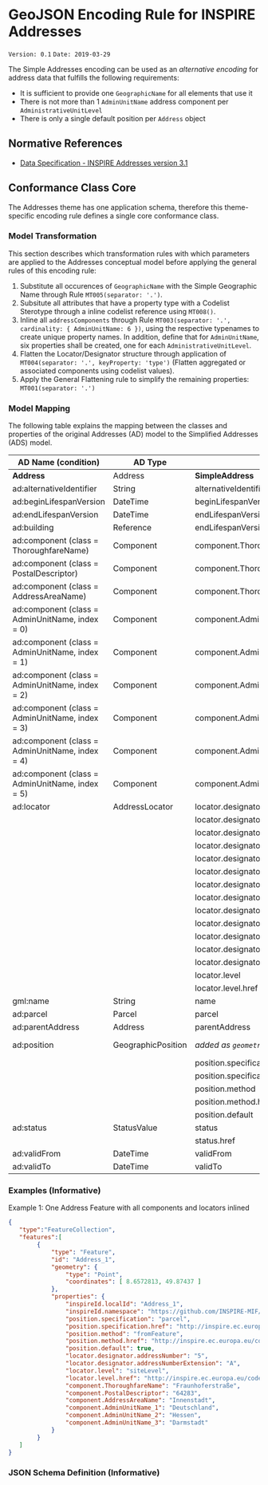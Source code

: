 # GeoJSON Encoding Rule for INSPIRE Addresses

`Version: 0.1`
`Date: 2019-03-29`

The Simple Addresses encoding can be used as an *alternative encoding* for address data that fulfills the following requirements:

* It is sufficient to provide one `GeographicName` for all elements that use it 
* There is not more than 1 `AdminUnitName` address component per `AdministrativeUnitLevel`
* There is only a single default position per `Address` object

## Normative References

* [Data Specification - INSPIRE Addresses version 3.1](https://inspire.ec.europa.eu/Themes/79/2892)

## Conformance Class Core

The Addresses theme has one application schema, therefore this theme-specific encoding rule defines a single core conformance class.

### Model Transformation

This section describes which transformation rules with which parameters are applied to the Addresses conceptual model before applying the general rules of this encoding rule:

1. Substitute all occurences of `GeographicName` with the Simple Geographic Name through Rule `MT005(separator: '.')`. 
2. Subsitute all attributes that have a property type with a Codelist Sterotype through a inline codelist reference using `MT008()`.
3. Inline all `addressComponents` through Rule `MT003(separator: '.', cardinality: { AdminUnitName: 6 })`, using the respective typenames to create unique property names. In addition, define that for `AdminUnitName`, six properties shall be created, one for each `AdministrativeUnitLevel`.
4. Flatten the Locator/Designator structure through application of `MT004(separator: '.', keyProperty: 'type')` (Flatten aggregated or associated components using codelist values).
5. Apply the General Flattening rule to simplify the remaining properties: `MT001(separator: '.')`

### Model Mapping

The following table explains the mapping between the classes and properties of the original Addresses (AD) model to the Simplified Addresses (ADS) model.

| AD Name (condition) | AD Type | ADS Name | ADS Type |
| ------------------- | ------- | -------- | -------- |
| **Address** | Address | **SimpleAddress** | SimpleAddressType |
| ad:alternativeIdentifier | String | alternativeIdentifier | String |
| ad:beginLifespanVersion | DateTime | beginLifespanVersion | String |
| ad:endLifespanVersion | DateTime | endLifespanVersion | String |
| ad:building | Reference | endLifespanVersion | String |
| ad:component (class = ThoroughfareName) | Component | component.ThoroughfareName | String |
| ad:component (class = PostalDescriptor) | Component | component.ThoroughfareName | String |
| ad:component (class = AddressAreaName) | Component | component.ThoroughfareName | String |
| ad:component (class = AdminUnitName, index = 0) | Component | component.AdminUnitName_1 | String |
| ad:component (class = AdminUnitName, index = 1) | Component | component.AdminUnitName_2 | String |
| ad:component (class = AdminUnitName, index = 2) | Component | component.AdminUnitName_3 | String |
| ad:component (class = AdminUnitName, index = 3) | Component | component.AdminUnitName_4 | String |
| ad:component (class = AdminUnitName, index = 4) | Component | component.AdminUnitName_5 | String |
| ad:component (class = AdminUnitName, index = 5) | Component | component.AdminUnitName_6 | String |
| ad:locator | AddressLocator | locator.designator.addressNumber | String |
|  |  | locator.designator.addressNumberExtension | String |
|  |  | locator.designator.addressNumber2ndExtension | String |
|  |  | locator.designator.buildingIdentifier | String |
|  |  | locator.designator.buildingIdentifierPrefix | String |
|  |  | locator.designator.cornerAddress1stIdentifier | String |
|  |  | locator.designator.cornerAddress2ndIdentifier | String |
|  |  | locator.designator.entranceDoorIdentifier | String |
|  |  | locator.designator.floorIdentifier | String |
|  |  | locator.designator.kilometrePoint | String |
|  |  | locator.designator.postalDeliveryIdentifier | String |
|  |  | locator.designator.staircaseIdentifier | String |
|  |  | locator.designator.unitIdentifier | String |
|  |  | locator.level | String |
|  |  | locator.level.href | String (URL) |
| gml:name | String | name | String |
| ad:parcel | Parcel | parcel | String |
| ad:parentAddress | Address | parentAddress | String |
| ad:position | GeographicPosition | *added as `geometry` to the root object* | GeoJSON Geometry Object |
|  |  | position.specification | String |
|  |  | position.specification.href | String (URL) |
|  |  | position.method | String |
|  |  | position.method.href | String (URL) |
|  |  | position.default | boolean |
| ad:status | StatusValue | status | String |
|  |  | status.href | String (URL) |
| ad:validFrom | DateTime | validFrom | String |
| ad:validTo | DateTime | validTo | String |

### Examples (Informative)

Example 1: One Address Feature with all components and locators inlined

```json
{  
   "type":"FeatureCollection",
   "features":[ 
        {
            "type": "Feature",
            "id": "Address_1",
            "geometry": {
                "type": "Point",
                "coordinates": [ 8.6572813, 49.87437 ]
            },
            "properties": {
                "inspireId.localId": "Address_1",
                "inspireId.namespace": "https://github.com/INSPIRE-MIF/2017.2/GeoJSON/ads/examples/",
                "position.specification": "parcel",
                "position.specification.href": "http://inspire.ec.europa.eu/codelist/GeometrySpecificationValue/parcel",
                "position.method": "fromFeature",
                "position.method.href": "http://inspire.ec.europa.eu/codelist/GeometryMethodValue/fromFeature",
                "position.default": true,
                "locator.designator.addressNumber": "5",
                "locator.designator.addressNumberExtension": "A",
                "locator.level": "siteLevel",
                "locator.level.href": "http://inspire.ec.europa.eu/codelist/LocatorLevelValue/siteLevel",
                "component.ThoroughfareName": "Fraunhoferstraße",
                "component.PostalDescriptor": "64283",
                "component.AddressAreaName": "Innenstadt",
                "component.AdminUnitName_1": "Deutschland",
                "component.AdminUnitName_2": "Hessen",
                "component.AdminUnitName_3": "Darmstadt"
            }
        }
   ]
}
```

### JSON Schema Definition (Informative)